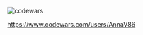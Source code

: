 ![codewars](https://www.codewars.com/users/AnnaV86/badges/large)

https://www.codewars.com/users/AnnaV86
